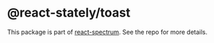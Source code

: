 # @react-stately/toast

This package is part of [react-spectrum](https://gitlab.com/watheia/spectrum). See the repo for more details.
